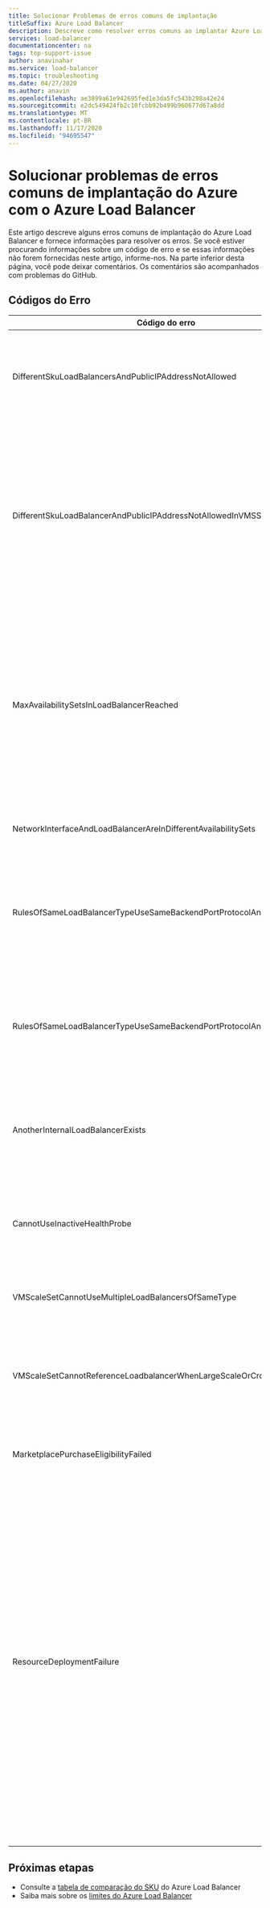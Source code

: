 ```yaml
---
title: Solucionar Problemas de erros comuns de implantação
titleSuffix: Azure Load Balancer
description: Descreve como resolver erros comuns ao implantar Azure Load Balancers
services: load-balancer
documentationcenter: na
tags: top-support-issue
author: anavinahar
ms.service: load-balancer
ms.topic: troubleshooting
ms.date: 04/27/2020
ms.author: anavin
ms.openlocfilehash: ae3899a61e942695fed1e3da5fc543b298a42e24
ms.sourcegitcommit: e2dc549424fb2c10fcbb92b499b960677d67a8dd
ms.translationtype: MT
ms.contentlocale: pt-BR
ms.lasthandoff: 11/17/2020
ms.locfileid: "94695547"
---
```

# <a name="troubleshoot-common-azure-deployment-errors-with-azure-load-balancer"></a>Solucionar problemas de erros comuns de implantação do Azure com o Azure Load Balancer

Este artigo descreve alguns erros comuns de implantação do Azure Load Balancer e fornece informações para resolver os erros. Se você estiver procurando informações sobre um código de erro e se essas informações não forem fornecidas neste artigo, informe-nos. Na parte inferior desta página, você pode deixar comentários. Os comentários são acompanhados com problemas do GitHub.

## <a name="error-codes"></a>Códigos do Erro

| Código do erro | Detalhes e mitigação |
| ------- | ---------- |
|DifferentSkuLoadBalancersAndPublicIPAddressNotAllowed| O SKU do IP público e o SKU do Load Balancer devem coincidir. Verifique se os SKUs de IP Público e do Azure Load Balancer correspondem. SKU Standard é recomendado para cargas de trabalho de produção. Saiba mais sobre as [diferenças entre SKUs](./skus.md)  |
|DifferentSkuLoadBalancerAndPublicIPAddressNotAllowedInVMSS | Os conjuntos de dimensionamento de máquinas virtuais padrão para Load Balancers básicos quando o SKU não é especificado ou implantado sem IPs públicos Standard. Reimplante o conjunto de dimensionamento de máquinas virtuais com IPs públicos Standard nas instâncias individuais para garantir que Standard Load Balancer esteja selecionado ou simplesmente selecione um Standard LB ao implantar o conjunto de dimensionamento de máquinas virtuais do portal do Azure. |
|MaxAvailabilitySetsInLoadBalancerReached | O pool de back-end de um Load Balancer pode conter um máximo de 150 conjuntos de disponibilidade. Se você não tiver conjuntos de disponibilidade definidos explicitamente para suas VMs no pool de back-end, cada VM entrará em seu próprio conjunto de disponibilidade. Assim, a implantação de 150 VMs autônomas significa que ela teria 150 Conjuntos de disponibilidade, atingindo assim o limite. Você pode implantar um conjunto de disponibilidade e adicionar outras VMs a ele como uma solução alternativa. |
|NetworkInterfaceAndLoadBalancerAreInDifferentAvailabilitySets | Para o balanceador de carga de SKU básico, a interface de rede e o balanceador de carga precisam estar no mesmo conjunto de disponibilidade. |
|RulesOfSameLoadBalancerTypeUseSameBackendPortProtocolAndIPConfig| Você não pode ter mais de uma regra em um determinado tipo de balanceador de carga (interno, público) com a mesma porta de back-end e o protocolo referenciados pelo mesmo conjunto de dimensionamento de máquinas virtuais. Atualize sua regra para alterar essa criação de regra duplicada. |
|RulesOfSameLoadBalancerTypeUseSameBackendPortProtocolAndVmssIPConfig| Você não pode ter mais de uma regra em um determinado tipo de balanceador de carga (interno, público) com a mesma porta de back-end e o protocolo referenciados pelo mesmo conjunto de dimensionamento de máquinas virtuais. Atualize os parâmetros de regra para alterar essa criação de regra duplicada. |
|AnotherInternalLoadBalancerExists| Você pode ter apenas um Load Balancer do tipo referência interna do mesmo conjunto de VMs/interfaces de rede no back-end do Load Balancer. Atualize a implantação para garantir que você está criando apenas um Load Balancer do mesmo tipo. |
|CannotUseInactiveHealthProbe| Você não pode ter uma investigação que não seja usada por nenhuma regra configurada para a integridade do conjunto de dimensionamento de máquinas virtuais. Verifique se a investigação configurada está sendo usada ativamente. |
|VMScaleSetCannotUseMultipleLoadBalancersOfSameType| Você não pode ter vários Load Balancers do mesmo tipo (interno, público). Você pode ter um máximo de um Load Balancer interno e um público. |
|VMScaleSetCannotReferenceLoadbalancerWhenLargeScaleOrCrossAZ | Não há suporte para Load Balancer básico para conjuntos de dimensionamento de máquinas virtuais de grupos de vários posicionamentos ou conjunto de dimensionamento de máquinas virtuais de zona de disponibilidade cruzada. Em vez disso, use o Standard Load Balancer. |
|MarketplacePurchaseEligibilityFailed | Use para a conta administrativa correta para habilitar as compras devido à assinatura ser uma assinatura de EA. Leia mais [aqui](../marketplace/marketplace-faq-publisher-guide.md#what-could-block-a-customer-from-completing-a-purchase). |
|ResourceDeploymentFailure| Se seu load balancer estiver em um estado de falha, siga estas etapas para recuperá-lo:<ol><li>Vá para https://resources.azure.com e entre com suas credenciais do portal do Azure.</li><li>Selecione **Leitura/Gravação**.</li><li>À esquerda, expanda **Assinaturas** e, em seguida, expanda a Assinatura com o Load Balancer que será atualizado.</li><li>Expanda **ResourceGroups** e, em seguida, expanda o grupo de recursos com o Load Balancer que será atualizado.</li><li>Selecione **Microsoft.Network** > **LoadBalancers** e, em seguida, selecione o Load Balancer que será atualizado, **LoadBalancer_1**.</li><li>Na página de exibição do **LoadBalancer_1**, selecione **GET** > **Editar**.</li><li>Atualize o valor **ProvisioningState** de **Com falha** para **Bem-sucedido**.</li><li>Selecione **PUT**.</li></ol>|
|  |  |

## <a name="next-steps"></a>Próximas etapas

* Consulte a [tabela de comparação do SKU](./skus.md) do Azure Load Balancer
* Saiba mais sobre os [limites do Azure Load Balancer](../azure-resource-manager/management/azure-subscription-service-limits.md#load-balancer)